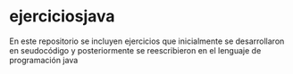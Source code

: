 # ejerciciosjava
En este repositorio se incluyen ejercicios que inicialmente se desarrollaron en seudocódigo y posteriormente se reescribieron en el lenguaje de programación java
